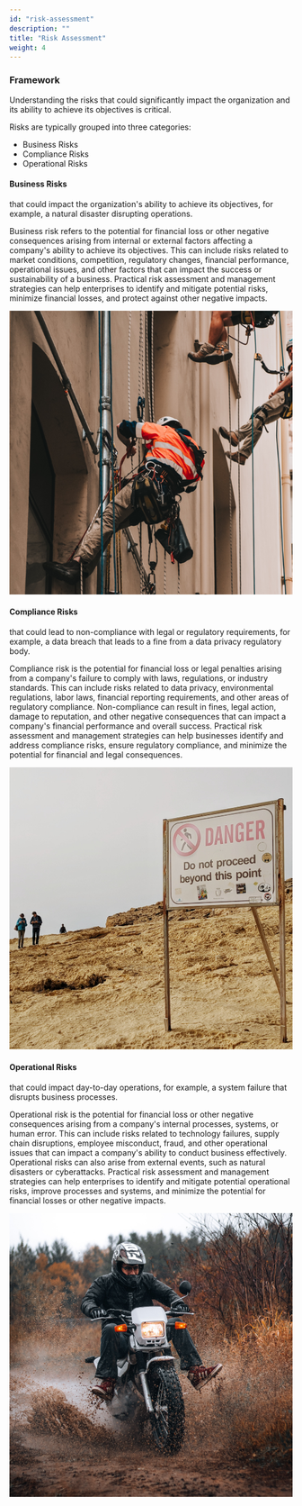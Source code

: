 ```yaml
---
id: "risk-assessment"
description: ""
title: "Risk Assessment"
weight: 4
---
```


### Framework

Understanding the risks that could significantly impact the organization and its ability to achieve its objectives is critical.

Risks are typically grouped into three categories:

- Business Risks
- Compliance Risks
- Operational Risks

#### Business Risks

that could impact the organization's ability to achieve its objectives, for example, a natural disaster disrupting operations.

Business risk refers to the potential for financial loss or other negative consequences arising from internal or external factors affecting a company's ability to achieve its objectives. This can include risks related to market conditions, competition, regulatory changes, financial performance, operational issues, and other factors that can impact the success or sustainability of a business. Practical risk assessment and management strategies can help enterprises to identify and mitigate potential risks, minimize financial losses, and protect against other negative impacts.

![bussiness](business.png) 

#### Compliance Risks

that could lead to non-compliance with legal or regulatory requirements, for example, a data breach that leads to a fine from a data privacy regulatory body.

Compliance risk is the potential for financial loss or legal penalties arising from a company's failure to comply with laws, regulations, or industry standards. This can include risks related to data privacy, environmental regulations, labor laws, financial reporting requirements, and other areas of regulatory compliance. Non-compliance can result in fines, legal action, damage to reputation, and other negative consequences that can impact a company's financial performance and overall success. Practical risk assessment and management strategies can help businesses identify and address compliance risks, ensure regulatory compliance, and minimize the potential for financial and legal consequences.

![risk-compliance](risk-compliance.png) 

#### Operational Risks

that could impact day-to-day operations, for example, a system failure that disrupts business processes.

Operational risk is the potential for financial loss or other negative consequences arising from a company's internal processes, systems, or human error. This can include risks related to technology failures, supply chain disruptions, employee misconduct, fraud, and other operational issues that can impact a company's ability to conduct business effectively. Operational risks can also arise from external events, such as natural disasters or cyberattacks. Practical risk assessment and management strategies can help enterprises to identify and mitigate potential operational risks, improve processes and systems, and minimize the potential for financial losses or other negative impacts.

![operational-risk](risk-operational.png) 